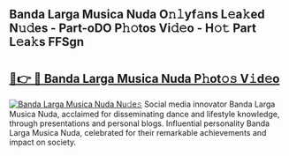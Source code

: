 ## Banda Larga Musica Nuda O𝚗𝚕yf𝚊ns L𝚎a𝚔ed N𝚞𝚍es - Part-oDO P𝚑𝚘tos Vi𝚍𝚎o - H𝚘𝚝 Part L𝚎a𝚔s FFSgn

# <h2><a href="http://kfanqu1.oniu.top/?m=Banda+Larga+Musica+Nuda">🔗👉 🔴 Banda Larga Musica Nuda P𝚑ot𝚘𝚜 V𝚒d𝚎o</a></h2>

[![Banda Larga Musica Nuda Nu𝚍e𝚜](https://i.imgur.com/0qMVB7G.gif)](http://kfanqu1.oniu.top/?m=Banda+Larga+Musica+Nuda)
Social media innovator Banda Larga Musica Nuda, acclaimed for disseminating dance and lifestyle knowledge, through presentations and personal blogs. Influential personality Banda Larga Musica Nuda, celebrated for their remarkable achievements and impact on society.  
